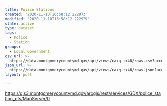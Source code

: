```yaml
---
title: Police Stations
created: '2020-11-10T16:58:12.222972'
modified: '2020-11-10T16:58:12.222979'
state: active
type: dataset
tags:
  - Police
  - Station
groups:
  - Local Government
csv_url: >-
  https://data.montgomerycountymd.gov/api/views/caxq-tx48/rows.csv?accessType=DOWNLOAD
json_url: >-
  https://data.montgomerycountymd.gov/api/views/caxq-tx48/rows.json?accessType=DOWNLOAD
layout: post

---
```

https://gis3.montgomerycountymd.gov/arcgis/rest/services/GDX/police_station_pts/MapServer/0
